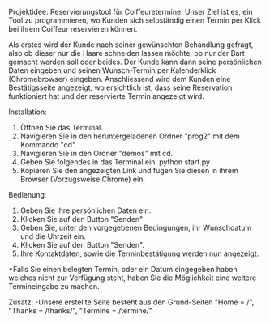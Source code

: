 ﻿
﻿Projektidee: Reservierungstool für Coiffeuretermine. Unser Ziel ist es, ein Tool zu programmieren, wo Kunden sich selbständig einen Termin per Klick bei ihrem Coiffeur reservieren können.

Als erstes wird der Kunde nach seiner gewünschten Behandlung gefragt, also ob dieser nur die Haare schneiden lassen möchte, ob nur der Bart gemacht werden soll oder beides. Der Kunde kann dann seine persönlichen Daten eingeben und seinen Wunsch-Termin per Kalenderklick (Chromebrowser) eingeben. Anschliessend wird dem Kunden eine Bestätigsseite angezeigt, wo ersichtlich ist, dass seine Reservation funktioniert hat und der reservierte Termin angezeigt wird.

Installation:
1) Öffnen Sie das Terminal.
2) Navigieren Sie in den heruntergeladenen Ordner "prog2" mit dem Kommando "cd".
3) Navigieren Sie in den Ordner "demos" mit cd.
4) Geben Sie folgendes in das Terminal ein: python start.py
5) Kopieren Sie den angezeigten Link und fügen Sie diesen in ihrem Browser (Vorzugsweise Chrome) ein.

Bedienung: 
1) Geben Sie Ihre persönlichen Daten ein.
2) Klicken Sie auf den Button "Senden"
3) Geben Sie, unter den vorgegebenen Bedingungen, ihr Wunschdatum und die Uhrzeit ein.
4) Klicken Sie auf den Button "Senden".
5) Ihre Kontaktdaten, sowie die Terminbestätigung werden nun angezeigt. 

*Falls Sie einen belegten Termin, oder ein Datum eingegeben haben welches nicht zur Verfügung steht, haben Sie die Möglichkeit eine weitere Termineingabe zu machen. 

Zusatz: 
-Unsere erstellte Seite besteht aus den Grund-Seiten "Home = /", "Thanks = /thanks/", "Termine = /termine/" 
